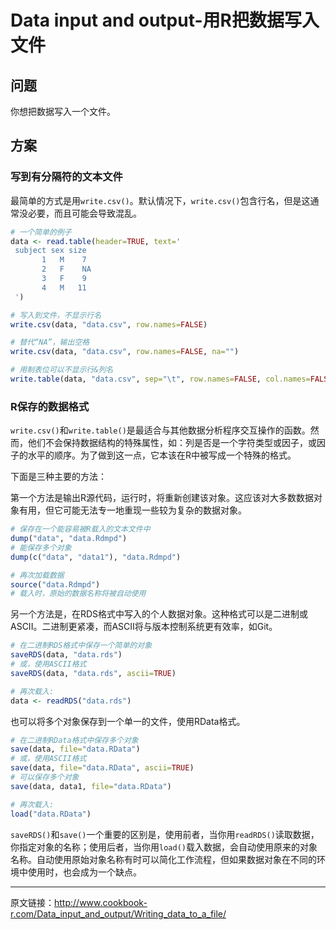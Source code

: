 # Data input and output-用R把数据写入文件

## 问题

你想把数据写入一个文件。

## 方案

### 写到有分隔符的文本文件

最简单的方式是用`write.csv()`。默认情况下，`write.csv()`包含行名，但是这通常没必要，而且可能会导致混乱。

```R
# 一个简单的例子
data <- read.table(header=TRUE, text='
 subject sex size
       1   M    7
       2   F    NA
       3   F    9
       4   M   11
 ')

# 写入到文件，不显示行名
write.csv(data, "data.csv", row.names=FALSE)

# 替代“NA”，输出空格
write.csv(data, "data.csv", row.names=FALSE, na="")

# 用制表位可以不显示行&列名
write.table(data, "data.csv", sep="\t", row.names=FALSE, col.names=FALSE) 
```

### R保存的数据格式

`write.csv()`和`write.table()`是最适合与其他数据分析程序交互操作的函数。然而，他们不会保持数据结构的特殊属性，如：列是否是一个字符类型或因子，或因子的水平的顺序。为了做到这一点，它本该在R中被写成一个特殊的格式。

下面是三种主要的方法：

第一个方法是输出R源代码，运行时，将重新创建该对象。这应该对大多数数据对象有用，但它可能无法专一地重现一些较为复杂的数据对象。

```R
# 保存在一个能容易被R载入的文本文件中
dump("data", "data.Rdmpd")
# 能保存多个对象
dump(c("data", "data1"), "data.Rdmpd")

# 再次加载数据
source("data.Rdmpd")
# 载入时，原始的数据名称将被自动使用
```

另一个方法是，在RDS格式中写入的个人数据对象。这种格式可以是二进制或ASCII。二进制更紧凑，而ASCII将与版本控制系统更有效率，如Git。

```R
# 在二进制RDS格式中保存一个简单的对象
saveRDS(data, "data.rds")
# 或，使用ASCII格式
saveRDS(data, "data.rds", ascii=TRUE)

# 再次载入:
data <- readRDS("data.rds")
```

也可以将多个对象保存到一个单一的文件，使用RData格式。

```R
# 在二进制RData格式中保存多个对象
save(data, file="data.RData")
# 或，使用ASCII格式
save(data, file="data.RData", ascii=TRUE)
# 可以保存多个对象
save(data, data1, file="data.RData")

# 再次载入:
load("data.RData")
```

`saveRDS()`和`save()`一个重要的区别是，使用前者，当你用`readRDS()`读取数据，你指定对象的名称；使用后者，当你用`load()`载入数据，会自动使用原来的对象名称。自动使用原始对象名称有时可以简化工作流程，但如果数据对象在不同的环境中使用时，也会成为一个缺点。

***

原文链接：http://www.cookbook-r.com/Data_input_and_output/Writing_data_to_a_file/